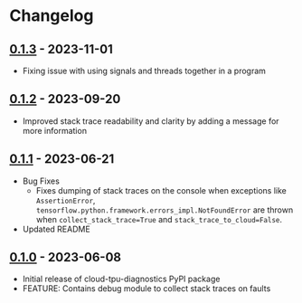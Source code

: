 <!--
 Copyright 2023 Google LLC
 
 Licensed under the Apache License, Version 2.0 (the "License");
 you may not use this file except in compliance with the License.
 You may obtain a copy of the License at
 
      https://www.apache.org/licenses/LICENSE-2.0
 
 Unless required by applicable law or agreed to in writing, software
 distributed under the License is distributed on an "AS IS" BASIS,
 WITHOUT WARRANTIES OR CONDITIONS OF ANY KIND, either express or implied.
 See the License for the specific language governing permissions and
 limitations under the License.
 -->
# Changelog

<!--

Changelog follow the https://keepachangelog.com/ standard (at least the headers)

This allow to:

* auto-parsing release notes during the automated releases from github-action:
  https://github.com/marketplace/actions/pypi-github-auto-release
* Have clickable headers in the rendered markdown

To release a new version (e.g. from `1.0.0` -> `2.0.0`):

* Create a new `# [2.0.0] - YYYY-MM-DD` header and add the changes to be released.
* At the end of the file:
  * Define the new link url:
  `[2.0.0]: https://github.com/google/cloud-tpu-monitoring-debugging/compare/v1.0.0...v2.0.0`

-->

## [0.1.3] - 2023-11-01
* Fixing issue with using signals and threads together in a program

## [0.1.2] - 2023-09-20
* Improved stack trace readability and clarity by adding a message for more information

## [0.1.1] - 2023-06-21
* Bug Fixes
  * Fixes dumping of stack traces on the console when exceptions like `AssertionError`, `tensorflow.python.framework.errors_impl.NotFoundError` are thrown when `collect_stack_trace=True` and `stack_trace_to_cloud=False`.
* Updated README

## [0.1.0] - 2023-06-08
* Initial release of cloud-tpu-diagnostics PyPI package
* FEATURE: Contains debug module to collect stack traces on faults

[0.1.3]: https://github.com/google/cloud-tpu-monitoring-debugging/compare/v0.1.2...v0.1.3
[0.1.2]: https://github.com/google/cloud-tpu-monitoring-debugging/compare/v0.1.1...v0.1.2
[0.1.1]: https://github.com/google/cloud-tpu-monitoring-debugging/compare/v0.1.0...v0.1.1
[0.1.0]: https://github.com/google/cloud-tpu-monitoring-debugging/releases/tag/v0.1.0
